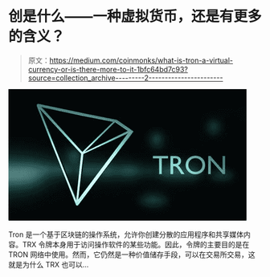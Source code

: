# 创是什么——一种虚拟货币，还是有更多的含义？

> 原文：<https://medium.com/coinmonks/what-is-tron-a-virtual-currency-or-is-there-more-to-it-1bfc64bd7c93?source=collection_archive---------2----------------------->

![](img/367ca75c83c40efccdd7c5cc46ad3acd.png)

Tron 是一个基于区块链的操作系统，允许你创建分散的应用程序和共享媒体内容。TRX 令牌本身用于访问操作软件的某些功能。因此，令牌的主要目的是在 TRON 网络中使用。然而，它仍然是一种价值储存手段，可以在交易所交易，这就是为什么 TRX 也可以…